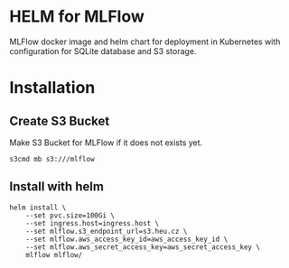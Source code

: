 # HELM for MLFlow

MLFlow docker image and helm chart for deployment in Kubernetes with configuration for SQLite database and S3 storage.

# Installation

## Create S3 Bucket

Make S3 Bucket for MLFlow if it does not exists yet.

```
s3cmd mb s3:///mlflow
```

## Install with helm

```
helm install \                                      
    --set pvc.size=100Gi \                       
    --set ingress.host=ingress.host \
    --set mlflow.s3_endpoint_url=s3.heu.cz \
    --set mlflow.aws_access_key_id=aws_access_key_id \
    --set mlflow.aws_secret_access_key=aws_secret_access_key \
    mlflow mlflow/
```
